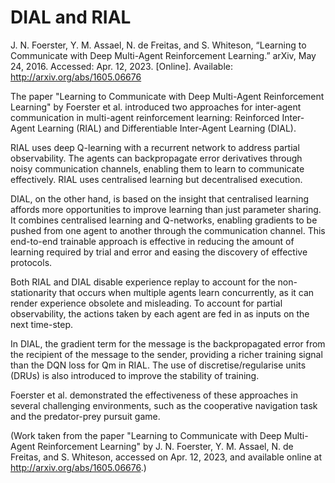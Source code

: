 # DIAL and RIAL 

J. N. Foerster, Y. M. Assael, N. de Freitas, and S. Whiteson, “Learning to Communicate with Deep Multi-Agent Reinforcement Learning.” arXiv, May 24, 2016. Accessed: Apr. 12, 2023. [Online]. Available: http://arxiv.org/abs/1605.06676


<!-- Reinforced Inter-Agent Learning (RIAL) and Differentiable Inter-Agent Learning (DIAL)
The former uses deep Q-learning
agents can backpropagate error derivatives through (noisy) communication channels
this approach uses centralised learning but decentralised execution.
reinforced inter-agent learning (RIAL), uses deep Q-learning [2] with a recurrent network to address partial observability
differentiable inter-agent learning (DIAL), is based on the insight that centralised learning affords more opportunities to improve learning than just parameter sharing.
disable experience replay to account for the non-stationarity that occurs when multiple agents learn concurrently, as it can render experience obsolete and misleading.
to account for partial observability, we feed in the actions u and m taken by each agent as inputs on the next time-step.
in DIAL the gradient term for m is the backpropagated error from the recipient of the message to the sender. Using this inter-agent gradient for training provides a richer training signal than the DQN loss for Qm in RIAL.
discretise/regularise unit (DRU(m_t^a))
combination of centralised learning and Q-networks makes it possible, not only to share parameters but to push gradients from one agent to another through the communication channel. Thus, while RIAL is end-to-end trainable within each agent, DIAL is end-to-end trainable across agents. Letting gradients flow from one agent to another gives them richer feedback, reducing the required amount of learning by trial and error, and easing the discovery of effective protocols.
Both Qu and Qm are trained using DQN with the following two modifications, which were found to be essential for performance. First, we disable experience replay to account for the non-stationarity that occurs when multiple agents learn concurrently, as it can render experience obsolete and misleading. Second, to account for partial observability, we feed in the actions u and m taken by each agent as inputs on the next time-step. Figure 1(a) shows how information flows between agents and the environment, and how Q-values are processed by the action selector in order to produce the action, uta, and message mta. Since this approach treats agents as independent networks, the learning phase is not centralised, even though our problem setting allows it to be. Consequently, the agents are treated exactly the same way during decentralised execution as during learning. -->

The paper "Learning to Communicate with Deep Multi-Agent Reinforcement Learning" by Foerster et al. introduced two approaches for inter-agent communication in multi-agent reinforcement learning: Reinforced Inter-Agent Learning (RIAL) and Differentiable Inter-Agent Learning (DIAL).

RIAL uses deep Q-learning with a recurrent network to address partial observability. The agents can backpropagate error derivatives through noisy communication channels, enabling them to learn to communicate effectively. RIAL uses centralised learning but decentralised execution.

DIAL, on the other hand, is based on the insight that centralised learning affords more opportunities to improve learning than just parameter sharing. It combines centralised learning and Q-networks, enabling gradients to be pushed from one agent to another through the communication channel. This end-to-end trainable approach is effective in reducing the amount of learning required by trial and error and easing the discovery of effective protocols.

Both RIAL and DIAL disable experience replay to account for the non-stationarity that occurs when multiple agents learn concurrently, as it can render experience obsolete and misleading. To account for partial observability, the actions taken by each agent are fed in as inputs on the next time-step.

In DIAL, the gradient term for the message is the backpropagated error from the recipient of the message to the sender, providing a richer training signal than the DQN loss for Qm in RIAL. The use of discretise/regularise units (DRUs) is also introduced to improve the stability of training.

Foerster et al. demonstrated the effectiveness of these approaches in several challenging environments, such as the cooperative navigation task and the predator-prey pursuit game.

(Work taken from the paper "Learning to Communicate with Deep Multi-Agent Reinforcement Learning" by J. N. Foerster, Y. M. Assael, N. de Freitas, and S. Whiteson, accessed on Apr. 12, 2023, and available online at http://arxiv.org/abs/1605.06676.)
